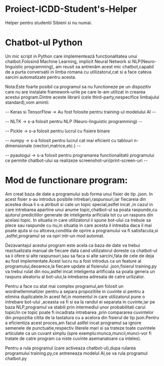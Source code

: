 # Proiect-ICDD-Student's-Helper
Helper pentru studentii Sibieni si nu numai.

# Chatbot-ul Python
Un mic script in Python care implementează funcționalitatea unui chatbot.Folosind Machine Learning, implicit Neural Network si NLP(Neuro-linguistic programming), am reusit sa antrenăm acest mic chatbot,capabil de a purta conversatii in limba romana cu utilizatorul,cat si a face cateva sarcini automatizate pentru acesta.


Nota:Este foarte posibil ca programul sa nu functioneze pe un dispozitiv care nu are instalate framework-urile pe care le-am utilizat in crearea acestui program.Dintre aceste librarii (cele third-party,nespecifice limbajului standard),vom aminti:

-- Keras si TensorFlow  -> Au fost folosite pentru training-ul modelului AI --

-- NLTK  -> s-a folosit pentru NLP (Neuro-linguistic programming) --

-- Pickle -> s-a folosit pentru lucrul cu fisiere binare

-- numpy -> s-a folosit pentru lucrul cat mai eficient cu tablouri n-dimensionale (vectori,matrice,etc.) --

-- pyautogui -> s-a folosit pentru programarea functionalitatii programului ce permite chatbot-ului sa realizeze screenshot-uri/print-screen-uri --


# Mod de functionare program:
Am creat baza de date a programului sub forma unui fisier de tip .json. In acest fisier s-au introdus posibile intrebari,raspunsuri,iar fiecareia din acestea doua li s-a atribuit si cate un topic special,astfel incat ,in cazul in care intrebarea apartine unui anume topic,chatbot-ul sa poata raspunde,cu ajutorul predictiilor generate de inteligenta arificiala tot cu un raspuns din acelasi topic. In situatia in care utilizatorul ii spune bot-ului ca trebuie sa plece sau raspunde cu nu,in situatia in care acesta il intreaba daca il mai poate ajuta si cu altceva,conditia de oprire a programului va fi satisfacuta,si ,astfel,programul se va opri intr-un mod automat.

Dezavantajul acestui program este acela ca baza de date va trebui reactualizata manual de fiecare data cand utilizatorul doreste ca chatbot-ul sa ii ofere si alte raspunsuri,sau sa faca si alte sarcini,fata de cele de deja au fost implementate.Acest lucru nu a fost introdus ca un feature al programului,deoarece,la fiecare update al fisierului .json,fisierul training.py va trebui rulat din nou,astfel incat inteligenta artificiala sa poata genera un raspuns aleatoriu al bot-ului,la intrebarea adresata de catre urilizator.

Pentru a face cu atat mai complex programul,am folosit un wordnetlemmatizer pentru a separa propozitiile in cuvinte si pentru a elimina duplicatele.In acest fel,in momentul in care utilizatorul pune o intrebare bot-ului ,aceasta va fi si ea la randul ei separata in cuvinte,iar pe baza NLP,programul va stabili prin intermediul unor probabilitati carui topic/in ce topic poate fi incadrata intrebarea ,prin compararea cuvintelor din propozitia citita de la tastatura cu a acelora din fisierul de tip json.Pentru a eficientiza acest proces,am facut astfel incat programul sa ignore semenele de punctuatie,respectiv literele mari si sa trateze toate cuvintele articulate ca un cuvant simplu (spre exemplu:munca,muncii,munci-vor fi tratate de catre program ca niste cuvinte asemanatoare ca inteles).

Pentru a rula programul (care activeaza chatbot-ul),dupa rularea programului training.py,ce antreneaza modelul AI,se va rula programul chatbot.py




